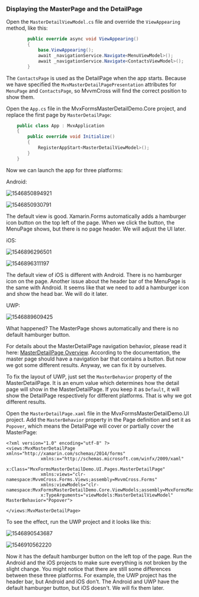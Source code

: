 ### Displaying the MasterPage and the DetailPage

Open the `MasterDetailViewModel.cs` file and override the `ViewAppearing` method, like this:

```c#
        public override async void ViewAppearing()
        {
            base.ViewAppearing();
            await _navigationService.Navigate<MenuViewModel>();
            await _navigationService.Navigate<ContactsViewModel>();
        }
```

The `ContactsPage` is used as the DetailPage when the app starts. Because we have specified the `MvxMasterDetailPagePresentation` attributes for `MenuPage` and `ContactsPage`, so MvvmCross will find the correct position to show them.

Open the `App.cs` file in the MvxFormsMasterDetailDemo.Core project, and replace the first page by `MasterDetailPage`:

```c#
    public class App : MvxApplication
    {
        public override void Initialize()
        {
            RegisterAppStart<MasterDetailViewModel>();
        }
    }
```

Now we can launch the app for three platforms:

Android:

![1546850894921](../../.gitbook/assets/1546850894921.png)

![1546850930791](../../.gitbook/assets/1546850930791.png)

The default view is good. Xamarin.Forms automatically adds a hamburger icon button on the top left of the page. When we click the button, the MenuPage shows, but there is no page header. We will adjust the UI later.

iOS:

![1546896296501](../../.gitbook/assets/1546896296501.png)

![1546896311197](../../.gitbook/assets/1546896311197.png)

The default view of iOS is different with Android. There is no hamburger icon on the page. Another issue about the header bar of the MenuPage is the same with Android. It seems like that we need to add a hamburger icon and show the head bar. We will do it later.

UWP:

![1546889609425](../../.gitbook/assets/1546889609425.png)

What happened? The MasterPage shows automatically and there is no default hamburger button. 

For details about the MasterDetailPage navigation behavior, please read it here: [MasterDetailPage Overview](https://docs.microsoft.com/en-us/xamarin/xamarin-forms/app-fundamentals/navigation/master-detail-page#overview). According to the documentation, the master page should have a navigation bar that contains a button. But now we got some different results. Anyway, we can fix it by ourselves.

To fix the layout of UWP, just set the `MasterBehavior` property of the MasterDetailPage. It is an enum value which determines how the detail page will show in the MasterDetailPage. If you keep it as `Default`, it will show the DetailPage respectively for different platforms. That is why we got different results.

Open the `MasterDetailPage.xaml` file in the MvxFormsMasterDetailDemo.UI project. Add the `MasterBehavior` property in the Page definition and set it as `Popover`, which means the DetailPage will cover or partially cover the MasterPage:

```xaml
<?xml version="1.0" encoding="utf-8" ?>
<views:MvxMasterDetailPage xmlns="http://xamarin.com/schemas/2014/forms"
             xmlns:x="http://schemas.microsoft.com/winfx/2009/xaml"
             x:Class="MvxFormsMasterDetailDemo.UI.Pages.MasterDetailPage"
             xmlns:views="clr-namespace:MvvmCross.Forms.Views;assembly=MvvmCross.Forms"
             xmlns:viewModels="clr-namespace:MvxFormsMasterDetailDemo.Core.ViewModels;assembly=MvxFormsMasterDetailDemo.Core"
             x:TypeArguments="viewModels:MasterDetailViewModel" MasterBehavior="Popover">

</views:MvxMasterDetailPage>
```

To see the effect, run the UWP project and it looks like this:

![1546890543687](../../.gitbook/assets/1546890543687.png)

![1546910562220](../../.gitbook/assets/1546910562220.png)

Now it has the default hamburger button on the left top of the page. Run the Android and the iOS projects to make sure everything is not broken by the slight change. You might notice that there are still some differences between these three platforms. For example, the UWP project has the header bar, but Android and iOS don't. The Android and UWP have the default hamburger button, but iOS doesn't. We will fix them later.